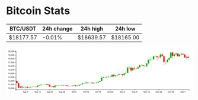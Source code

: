 # Bitcoin Stats

BTC/USDT|24h change|24h high|24h low|
|---|---|---|---|
|$18177.57|-0.01%|$18639.57|$18165.00|

<img src="./chart.svg">
